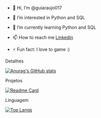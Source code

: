 - 👋 Hi, I’m @guiaraujo017

- 👀 I’m interested in Python and SQL

- 🌱 I’m currently learning Python and SQL

- 📫 How to reach me [Linkedin](https://www.linkedin.com/in/guilherme-a-vasconcelos/)

- ⚡ Fun fact: I love to game :)





Detalhes





[![Anurag's GitHub stats](https://github-readme-stats.vercel.app/api?username=guiaraujo017)](https://github.com/anuraghazra/github-readme-stats)





Projetos



[![Readme Card](https://github-readme-stats.vercel.app/api/pin/?username=guiaraujo017&repo=Dados-EBAC)](https://github.com/anuraghazra/github-readme-stats)



Linguagem



[![Top Langs](https://github-readme-stats.vercel.app/api/top-langs/?username=guiaraujo017)](https://github.com/anuraghazra/github-readme-stats)



<!---

guiaraujo017/guiaraujo017 is a ✨ special ✨ repository because its `README.md` (this file) appears on your GitHub profile.

You can click the Preview link to take a look at your changes.

--->


